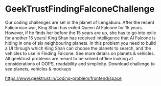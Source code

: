 # GeekTrustFindingFalconeChallenge
Our coding challenges are set in the planet of Lengaburu. 
After the recent Falicornian war, King Shan has exiled Queen Al Falcone for 15 years. However, if he finds her before the 15 years are up, she has to go into exile for another 15 years!  King Shan has received intelligence that Al Falcone is hiding in one of six neighbouring planets. In this problem you need to build a UI through which King Shan can choose the planets to search, and the vehicles to use in Finding Falcone. See more details on planets &amp; vehicles.  All geektrust problems are meant to be solved offline looking at considerations of OOPS, readability and simplicity. Download challenge to see planets, vehicles &amp; mockups

https://www.geektrust.in/coding-problem/frontend/space
